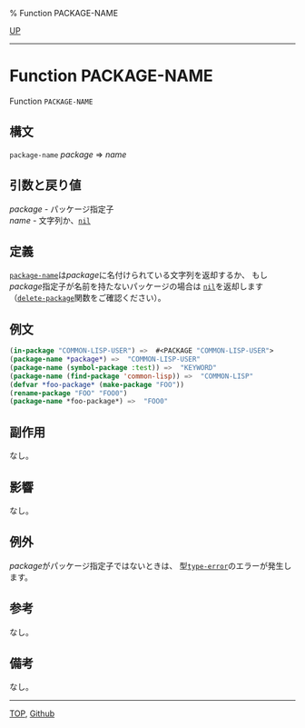 % Function PACKAGE-NAME

[UP](11.2.html)  

---

# Function **PACKAGE-NAME**


Function `PACKAGE-NAME`


## 構文

`package-name` *package* => *name*


## 引数と戻り値

*package* - パッケージ指定子  
*name* - 文字列か、[`nil`](5.3.nil-variable.html)


## 定義

[`package-name`](11.2.package-name.html)は*package*に名付けられている文字列を返却するか、
もし*package*指定子が名前を持たないパッケージの場合は
[`nil`](5.3.nil-variable.html)を返却します
（[`delete-package`](11.2.delete-package.html)関数をご確認ください）。


## 例文

```lisp
(in-package "COMMON-LISP-USER") =>  #<PACKAGE "COMMON-LISP-USER">
(package-name *package*) =>  "COMMON-LISP-USER"
(package-name (symbol-package :test)) =>  "KEYWORD"
(package-name (find-package 'common-lisp)) =>  "COMMON-LISP"
(defvar *foo-package* (make-package "FOO"))
(rename-package "FOO" "FOO0")
(package-name *foo-package*) =>  "FOO0"
```


## 副作用

なし。


## 影響

なし。


## 例外

*package*がパッケージ指定子ではないときは、
型[`type-error`](4.4.type-error.html)のエラーが発生します。


## 参考

なし。


## 備考

なし。


---
[TOP](index.html),  [Github](https://github.com/nptcl/npt-japanese)


